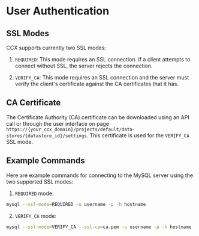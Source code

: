 # User Authentication

## SSL Modes

CCX supports currently two SSL modes:

1. `REQUIRED`: This mode requires an SSL connection. If a client attempts to connect without SSL, the server rejects the connection.

2. `VERIFY_CA`: This mode requires an SSL connection and the server must verify the client's certificate against the CA certificates that it has.

## CA Certificate

The Certificate Authority (CA) certificate can be downloaded using an API call or through the user interface on page `https://{your_ccx_domain}/projects/default/data-stores/{datastore_id}/settings`.
This certificate is used for the `VERIFY_CA` SSL mode.


## Example Commands

Here are example commands for connecting to the MySQL server using the two supported SSL modes:

1. `REQUIRED` mode:

```bash
mysql --ssl-mode=REQUIRED -u username -p -h hostname
```

2. `VERIFY_CA` mode:
```bash
mysql --ssl-mode=VERIFY_CA --ssl-ca=ca.pem -u username -p -h hostname
```

